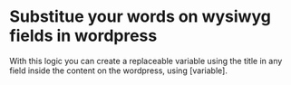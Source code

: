 # Substitue your words on wysiwyg fields in wordpress
With this logic you can create a replaceable variable using the title in any field inside the content on the wordpress, using [variable].